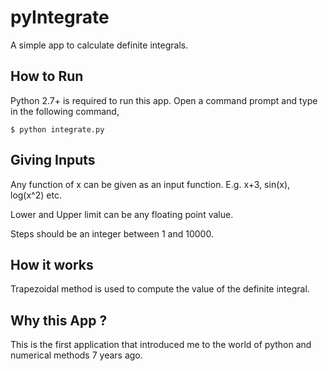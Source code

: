 # pyIntegrate
A simple app to calculate definite integrals.

## How to Run
Python 2.7+ is required to run this app. Open a command prompt and type in the
following command,

    $ python integrate.py

## Giving Inputs
Any function of x can be given as an input function. E.g. x+3, sin(x), log(x^2) etc.

Lower and Upper limit can be any floating point value.

Steps should be an integer between 1 and 10000.

## How it works
Trapezoidal method is used to compute the value of the definite integral.

## Why this App ?
This is the first application that introduced me to the world of python and numerical methods 7 years ago.

